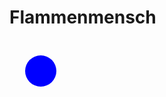 <h1>Flammenmensch</h1>
<svg xmlns="http://www.w3.org/2000/svg">
  <circle cx="50" cy="50" r="25" fill="blue" id="circ" />
</svg>
